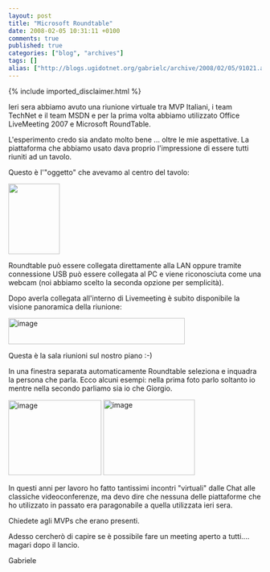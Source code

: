 ```yaml
---
layout: post
title: "Microsoft Roundtable"
date: 2008-02-05 10:31:11 +0100
comments: true
published: true
categories: ["blog", "archives"]
tags: []
alias: ["http://blogs.ugidotnet.org/gabrielc/archive/2008/02/05/91021.aspx"]
---
```

<!-- more -->
{% include imported_disclaimer.html %}
<p>Ieri sera abbiamo avuto una riunione virtuale tra MVP Italiani, i team TechNet e il team MSDN e per la prima volta abbiamo utilizzato Office LiveMeeting 2007 e Microsoft RoundTable. </p>  <p>L'esperimento credo sia andato molto bene ... oltre le mie aspettative. La piattaforma che abbiamo usato dava proprio l'impressione di essere tutti riuniti ad un tavolo.   <br /></p>  <p>Questo è l'"oggetto" che avevamo al centro del tavolo:</p>  <p><img height="140" src="https://www.microsoft.com/presspass/presskits/uc/images/image034.jpg" width="102" /></p>  <p>Roundtable può essere collegata direttamente alla LAN oppure tramite connessione USB può essere collegata al PC e viene riconosciuta come una webcam (noi abbiamo scelto la seconda opzione per semplicità).</p>  <p>Dopo averla collegata all'interno di Livemeeting è subito disponibile la visione panoramica della riunione:</p>  <p><a href="http://blogs.ugidotnet.org/images/blogs_ugidotnet_org/gabrielc/WindowsLiveWriter/MicrosoftRoundtable_A13B/image_2.png"><img style="border-right: 0px; border-top: 0px; border-left: 0px; border-bottom: 0px" height="52" alt="image" src="http://blogs.ugidotnet.org/images/blogs_ugidotnet_org/gabrielc/WindowsLiveWriter/MicrosoftRoundtable_A13B/image_thumb.png" width="351" border="0" /></a> </p>  <p>Questa è la sala riunioni sul nostro piano :-)</p>  <p>In una finestra separata automaticamente Roundtable seleziona e inquadra la persona che parla. Ecco alcuni esempi: nella prima foto parlo soltanto io mentre nella secondo parliamo sia io che Giorgio.</p>  <p><a href="http://blogs.ugidotnet.org/images/blogs_ugidotnet_org/gabrielc/WindowsLiveWriter/MicrosoftRoundtable_A13B/image_4.png"><img style="border-right: 0px; border-top: 0px; border-left: 0px; border-bottom: 0px" height="149" alt="image" src="http://blogs.ugidotnet.org/images/blogs_ugidotnet_org/gabrielc/WindowsLiveWriter/MicrosoftRoundtable_A13B/image_thumb_1.png" width="185" border="0" /></a> <a href="http://blogs.ugidotnet.org/images/blogs_ugidotnet_org/gabrielc/WindowsLiveWriter/MicrosoftRoundtable_A13B/image_6.png"><img style="border-right: 0px; border-top: 0px; border-left: 0px; border-bottom: 0px" height="150" alt="image" src="http://blogs.ugidotnet.org/images/blogs_ugidotnet_org/gabrielc/WindowsLiveWriter/MicrosoftRoundtable_A13B/image_thumb_2.png" width="182" border="0" /></a> </p>  <p>In questi anni per lavoro ho fatto tantissimi incontri "virtuali" dalle Chat alle classiche videoconferenze, ma devo dire che nessuna delle piattaforme che ho utilizzato in passato era paragonabile a quella utilizzata ieri sera. </p>  <p>Chiedete agli MVPs che erano presenti.</p>  <p>Adesso cercherò di capire se è possibile fare un meeting aperto a tutti.... magari dopo il lancio.</p>  <p>Gabriele</p>
